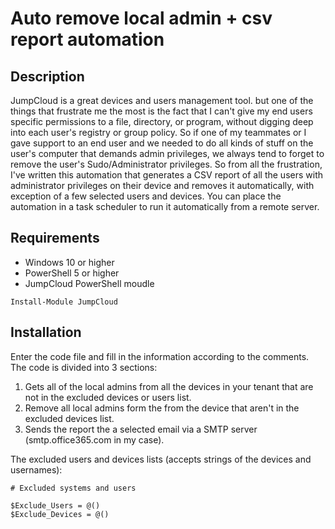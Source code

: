 # Auto remove local admin + csv report automation

## Description
JumpCloud is a great devices and users management tool. but one of the things that frustrate me the most is the fact that I can't give my end users specific permissions to a file, directory, or program, without digging deep into each user's registry or group policy. So if one of my teammates or I gave support to an end user and we needed to do all kinds of stuff on the user's computer that demands admin privileges, we always tend to forget to remove the user's Sudo/Administrator privileges. So from all the frustration, I've written this automation that generates a CSV report of all the users with administrator privileges on their device and removes it automatically, with exception of a few selected users and devices. You can place the automation in a task scheduler to run it automatically from a remote server.
## Requirements
- Windows 10 or higher 
- PowerShell 5 or higher
- JumpCloud PowerShell moudle
```nh
Install-Module JumpCloud
```
## Installation
Enter the code file and fill in the information according to the comments.
The code is divided into 3 sections:
1. Gets all of the local admins from all the devices in your tenant that are not in the excluded devices or users list.
2. Remove all local admins form the from the device that aren't in the excluded devices list.
3. Sends the report the a selected email via a SMTP server (smtp.office365.com in my case).

The excluded users and devices lists (accepts strings of the devices and usernames):
```nh
# Excluded systems and users

$Exclude_Users = @()
$Exclude_Devices = @()
```

